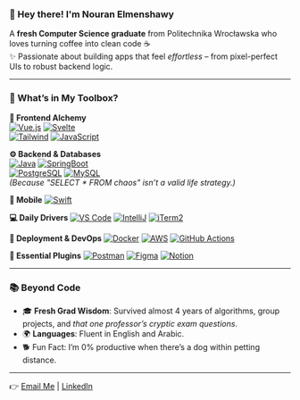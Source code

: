 ### 🌟 Hey there! I'm Nouran Elmenshawy
A **fresh Computer Science graduate** from Politechnika Wrocławska who loves turning coffee into clean code ☕️  
✨ Passionate about building apps that feel *effortless* – from pixel-perfect UIs to robust backend logic.  

---

### 🧰 What’s in My Toolbox?  
**🎨 Frontend Alchemy**  
[![Vue.js](https://img.shields.io/badge/-Vue.js-4FC08D?logo=vuedotjs&logoColor=white)](https://vuejs.org/) [![Svelte](https://img.shields.io/badge/-Svelte-FF3E00?logo=svelte&logoColor=white)](https://svelte.dev/)  
[![Tailwind](https://img.shields.io/badge/-Tailwind_CSS-06B6D4?logo=tailwindcss&logoColor=white)](https://tailwindcss.com/) [![JavaScript](https://img.shields.io/badge/-JavaScript-F7DF1E?logo=javascript&logoColor=black)](https://developer.mozilla.org/en-US/docs/Web/JavaScript)  

**⚙️ Backend & Databases**  
[![Java](https://img.shields.io/badge/-Java-007396?logo=openjdk&logoColor=white)](https://www.java.com/) [![SpringBoot](https://img.shields.io/badge/-Spring_Boot-6DB33F?logo=springboot&logoColor=white)](https://spring.io/)  
[![PostgreSQL](https://img.shields.io/badge/-PostgreSQL-4169E1?logo=postgresql&logoColor=white)](https://www.postgresql.org/) [![MySQL](https://img.shields.io/badge/-MySQL-4479A1?logo=mysql&logoColor=white)](https://www.mysql.com/)  
*(Because "SELECT * FROM chaos" isn’t a valid life strategy.)*  

**📱 Mobile**
[![Swift](https://img.shields.io/badge/-Swift-F05138?logo=swift&logoColor=white)](https://developer.apple.com/swift/)

**💻 Daily Drivers**
[![VS Code](https://img.shields.io/badge/-VS%20Code-007ACC?logo=visual-studio-code&logoColor=white)](https://code.visualstudio.com/)
[![IntelliJ](https://img.shields.io/badge/-IntelliJ%20IDEA-000000?logo=intellij-idea&logoColor=white)](https://www.jetbrains.com/idea/)
[![iTerm2](https://img.shields.io/badge/-iTerm2-000000?logo=iterm2&logoColor=white)](https://iterm2.com/)

**🚀 Deployment & DevOps**
[![Docker](https://img.shields.io/badge/-Docker-2496ED?logo=docker&logoColor=white)](https://www.docker.com/)
[![AWS](https://img.shields.io/badge/-AWS-232F3E?logo=amazon-aws&logoColor=white)](https://aws.amazon.com/)
[![GitHub Actions](https://img.shields.io/badge/-GitHub%20Actions-2088FF?logo=github-actions&logoColor=white)](https://github.com/features/actions)

**🔌 Essential Plugins**
[![Postman](https://img.shields.io/badge/-Postman-FF6C37?logo=postman&logoColor=white)](https://www.postman.com/)
[![Figma](https://img.shields.io/badge/-Figma-F24E1E?logo=figma&logoColor=white)](https://www.figma.com/)
[![Notion](https://img.shields.io/badge/-Notion-000000?logo=notion&logoColor=white)](https://www.notion.so/)

---

### 📚 Beyond Code  
- 🎓 **Fresh Grad Wisdom**: Survived almost 4 years of algorithms, group projects, and *that one professor’s cryptic exam questions*.  
- 🌍 **Languages**: Fluent in English and Arabic.
- 🐕 Fun Fact: I’m 0% productive when there’s a dog within petting distance.

---

👉 [Email Me](mailto:nouranElmenshawy@gmail.com) | [LinkedIn](https://www.linkedin.com/in/nouran-elmenshawy/)
